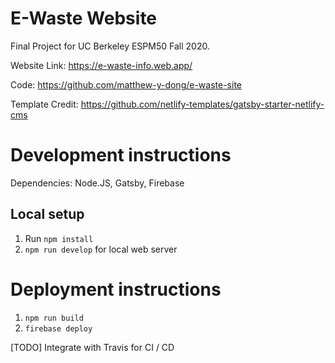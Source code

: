 # E-Waste Website

Final Project for UC Berkeley ESPM50 Fall 2020.  

Website Link: https://e-waste-info.web.app/

Code: https://github.com/matthew-y-dong/e-waste-site

Template Credit: https://github.com/netlify-templates/gatsby-starter-netlify-cms

# Development instructions

Dependencies: Node.JS, Gatsby, Firebase

## Local setup

1. Run `npm install`
1. `npm run develop` for local web server

# Deployment instructions

1. `npm run build`
1. `firebase deploy`

[TODO] Integrate with Travis for CI / CD
